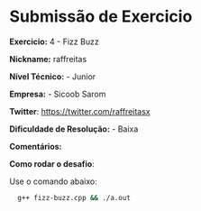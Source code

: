 # Submissão de Exercicio

**Exercicio:** 4 - Fizz Buzz

**Nickname:** raffreitas

**Nível Técnico:** - Junior

**Empresa:** - Sicoob Sarom

**Twitter**: https://twitter.com/raffreitasx

**Dificuldade de Resolução:** - Baixa

**Comentários:** 

**Como rodar o desafio**: 

Use o comando abaixo: 
```bash
  g++ fizz-buzz.cpp && ./a.out
```